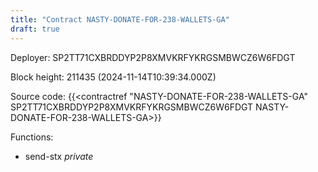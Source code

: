 ```yaml
---
title: "Contract NASTY-DONATE-FOR-238-WALLETS-GA"
draft: true
---
```

Deployer: SP2TT71CXBRDDYP2P8XMVKRFYKRGSMBWCZ6W6FDGT


 



Block height: 211435 (2024-11-14T10:39:34.000Z)

Source code: {{<contractref "NASTY-DONATE-FOR-238-WALLETS-GA" SP2TT71CXBRDDYP2P8XMVKRFYKRGSMBWCZ6W6FDGT NASTY-DONATE-FOR-238-WALLETS-GA>}}

Functions:

* send-stx _private_
